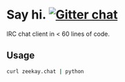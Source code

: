 # Say hi. [![Gitter chat][gitter-image]][gitter-url]
IRC chat client in < 60 lines of code.

## Usage
```bash
curl zeekay.chat | python
```

[gitter-url]: https://gitter.im/zeekay/hi
[gitter-image]: https://img.shields.io/badge/gitter-say_hi-brightgreen.svg

